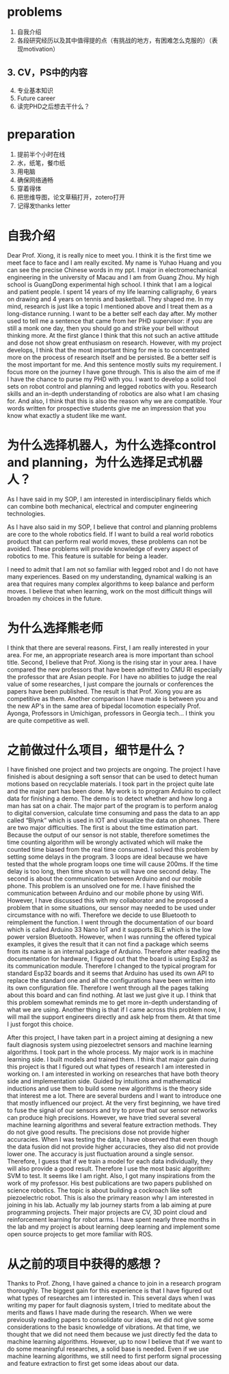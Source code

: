 # problems

1. 自我介绍
2. 各段研究经历以及其中值得提的点（有挑战的地方，有困难怎么克服的）（表现motivation）
## 3. CV，PS中的内容

4. 专业基本知识
5. Future career
6. 读完PHD之后想去干什么？

# preparation

1. 提前半个小时在线
2. 水，纸笔，餐巾纸
3. 用电脑
4. 确保网络通畅
5. 穿着得体
6. 把思维导图，论文草稿打开，zotero打开
7. 记得发thanks letter


# 自我介绍

Dear Prof. Xiong, it is really nice to meet you. I think it is the first time we meet face to face and I am really excited. My name is Yuhao Huang and you can see the precise Chinese words in my ppt. I major in electromechanical engineering  in the university of Macau and I am from Guang Zhou. My high school is GuangDong experimental high school. I think that I am a logical and patient people. I spent 14 years of my life learning calligraphy, 6 years on drawing and 4 years on tennis and basketball. They shaped me. In my mind, research is just like a topic I mentioned above and I treat them as a long-distance running. I want to be a better self each day after. My mother used to tell me a sentence that came from her PHD supervisor: if you are still a monk one day, then you should go and strike your bell without thinking more. At the first glance I think that this not such an active attitude and dose not show great enthusiasm on research. However, with my project develops, I think that the most important thing for me is to concentrated more on the process of research itself and be persisted. Be a better self is the most important for me. And this sentence mostly suits my requirement. I focus more on the journey I have gone through. This is also the aim of me if I have the chance to purse my PHD with you. I want to develop a solid tool sets on robot control and planning and legged robotics with you. Research skills and an in-depth understanding of robotics are also what I am chasing for. And also, I think that this is also the reason why we are compatible. Your words written for prospective students give me an impression that you know what exactly a student like me want. 

# 为什么选择机器人，为什么选择control and planning，为什么选择足式机器人？

As I have said in my SOP, I am interested in interdisciplinary fields which can combine both mechanical, electrical and computer engineering technologies.

As I have also said in my SOP, I believe that control and planning problems are core to the whole robotics field. If I want to build a real world robotics product that can perform real world moves, these problems can not be avoided. These problems will provide knowledge of every aspect of robotics to me. This feature is suitable for being a leader.

I need to admit that I am not so familiar with legged robot and I do not have many experiences. Based on my understanding, dynamical walking is an area that requires many complex algorithms to keep balance and perform moves. I believe that when learning, work on the most difficult  things will broaden my choices in the future.

# 为什么选择熊老师

I think that there are several reasons. First, I am really interested in your area. For me, an appropriate research area is more important than school title. Second, I believe that Prof. Xiong is the rising star in your area. I have compared the new professors that have been admitted to CMU RI especially the professor that are Asian people. For I have no abilities to judge the real value of some researches, I just compare the journals or conferences the papers have been published. The result is that Prof. Xiong you are as competitive as them. Another comparison I have made is between you and the new AP's in the same area of bipedal locomotion especially Prof. Ayonga, Professors in Umichigan, professors in Georgia tech... I think you are quite competitive as well. 

# 之前做过什么项目，细节是什么？

I have finished one project and two projects are ongoing. The project I have finished is about designing a soft sensor that can be used to detect human motions based on recyclable materials. I took part in the project quite late and the major part has been done. My work is to program Arduino to collect data for finishing a demo. The demo is to detect whether and how long a man has sat on a chair. The major part of the program is to perform analog to digital conversion, calculate time consuming and pass the data to an app called “Blynk” which is used in IOT and visualize the data on phones. There are two major difficulties. The first is about the time estimation part. Because the output of our sensor is not stable, therefore sometimes the time counting algorithm will be wrongly activated which will make the counted time biased from the real time consumed. I solved this problem by setting some delays in the program. 3 loops are ideal because we have tested that the whole program loops one time will cause 200ms. If the time delay is too long, then time shown to us will have one second delay.                                       The second is about the communication between Arduino and our mobile phone.  This problem is an unsolved one for me. I have finished the communication between Arduino and our mobile phone by using Wifi. However, I have discussed this with my collaborator and he proposed a problem that in some situations, our sensor may needed to be used under circumstance with no wifi. Therefore we decide to use Bluetooth to reimplement the function. I went through the documentation of our board which is called Arduino 33 Nano IoT and it supports BLE which is the low power version Bluetooth. However, when I was running the offered typical examples, it gives the result that it can not find a package which seems from its name is an internal package of Arduino. Therefore after reading the documentation for hardware, I figured out that the board is using Esp32 as its communication module. Therefore I changed to the typical program for standard Esp32 boards and it seems that Arduino has used its own API to replace the standard one and all the configurations have been written into its own configuration file. Therefore I went through all the pages talking about this board and can find nothing. At last we just give it up. I think that this problem somewhat reminds me to get more in-depth understanding of what we are using.  Another thing is that if I came across this problem now, I will mail the support engineers directly and ask help from them. At that time I just forgot this choice. 


After this project, I have taken part in a project aiming at designing a new fault diagnosis system using piezoelectret sensors and machine learning algorithms. I took part in the whole process. My major work is in machine learning side. I built models and trained them. I think that major gain during this project is that I figured out what types of research I am interested in working on. I am interested in working on researches that have both theory side and implementation side. Guided by intuitions and mathematical inductions and use them to build some new algorithms is the theory side that interest me a lot. There are several burdens and I want to introduce one that mostly influenced our project. At the very first beginning, we have tired to fuse the signal of our sensors and try to prove that our sensor networks can produce high precisions. However, we have tried several several machine learning algorithms and several feature extraction methods. They do not give good results. The precisions dose not provide higher accuracies. When I was testing the data, I have observed that even though the data fusion did not provide higher accuracies, they also did not provide lower one. The accuracy is just fluctuation around a single sensor. Therefore, I guess that if we train a model for each data individually, they will also provide a good result. Therefore I use the most basic algorithm: SVM to test. It seems like I am right. 
Also, I got many inspirations from the work of my professor. His best publications are two papers published on science robotics. The topic is about building a cockroach like soft piezoelectric robot. This is also the primary reason why I am interested in joining in his lab. Actually my lab journey starts from a lab aiming at pure programming projects. Their major projects are CV, 3D point cloud and reinforcement learning for robot arms. I have spent nearly three months in the lab and my project is about learning deep learning and implement some open source projects to get more familiar with ROS. 
# 从之前的项目中获得的感想？

Thanks to Prof. Zhong, I have gained a chance to join in a research program thoroughly. The biggest gain for this experience is that I have figured out what types of researches am I interested in. This several days when I was writing my paper for fault diagnosis system, I tried to meditate about the merits and flaws I have made during the research. When we were previously reading papers to consolidate our ideas, we did not give some considerations to the basic knowledge of vibrations. At that time, we thought that we did not need them because we just directly fed the data to machine learning algorithms. However, up to now I believe that if we want to do some meaningful researches, a solid base is needed. Even if we use machine learning algorithms, we still need to first perform signal processing and feature extraction to first get some ideas about our data.
